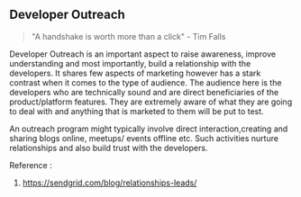 ## Developer Outreach

> "A handshake is worth more than a click" - Tim Falls

Developer Outreach is an important aspect to raise awareness, improve understanding and most importantly, build a relationship with the developers. It shares few aspects of marketing however has a stark contrast when it comes to the type of audience. The audience here is the developers who are technically sound and are direct beneficiaries of the product/platform features. They are extremely aware of what they are going to deal with and anything that is marketed to them will be put to test. 

An outreach program might typically involve direct interaction,creating and sharing blogs online, meetups/ events offline etc. Such activities nurture relationships and also build trust with the developers.

Reference :
1. https://sendgrid.com/blog/relationships-leads/
